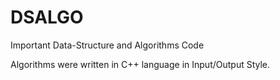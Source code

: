 # DSALGO
Important Data-Structure and Algorithms Code 

Algorithms were written in C++ language in  Input/Output Style.
